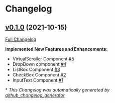 # Changelog

## [v0.1.0](https://github.com/adaleks/anywhere-ui/tree/v0.1.0) (2021-10-15)

[Full Changelog](https://github.com/adaleks/anywhere-ui/compare/1cb51b5d82cdaec1d6fefef0e472103601247d89...v0.1.0)

**Implemented New Features and Enhancements:**

- VirtualScroller Component [\#5](https://github.com/adaleks/anywhere-ui/issues/5)
- DropDown component [\#4](https://github.com/adaleks/anywhere-ui/issues/4)
- ListBox Component [\#3](https://github.com/adaleks/anywhere-ui/issues/3)
- CheckBox Component [\#2](https://github.com/adaleks/anywhere-ui/issues/2)
- InputText Component [\#1](https://github.com/adaleks/anywhere-ui/issues/1)



\* *This Changelog was automatically generated by [github_changelog_generator](https://github.com/github-changelog-generator/github-changelog-generator)*
